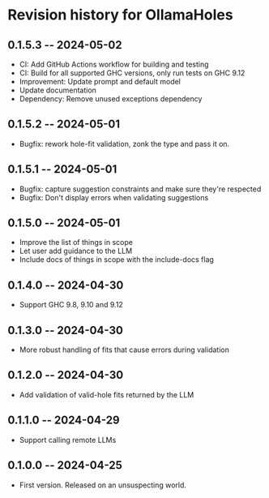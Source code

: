 # Revision history for OllamaHoles

## 0.1.5.3 -- 2024-05-02

* CI: Add GitHub Actions workflow for building and testing
* CI: Build for all supported GHC versions, only run tests on GHC 9.12
* Improvement: Update prompt and default model
* Update documentation
* Dependency: Remove unused exceptions dependency

## 0.1.5.2 -- 2024-05-01

* Bugfix: rework hole-fit validation, zonk the type and pass it on.

## 0.1.5.1 -- 2024-05-01

* Bugfix: capture suggestion constraints and make sure they're respected
* Bugfix: Don't display errors when validating suggestions

## 0.1.5.0 -- 2024-05-01

* Improve the list of things in scope
* Let user add guidance to the LLM
* Include docs of things in scope with the include-docs flag

## 0.1.4.0 -- 2024-04-30

* Support GHC 9.8, 9.10 and 9.12

## 0.1.3.0 -- 2024-04-30

* More robust handling of fits that cause errors during validation

## 0.1.2.0 -- 2024-04-30

* Add validation of valid-hole fits returned by the LLM

## 0.1.1.0 -- 2024-04-29

* Support calling remote LLMs

## 0.1.0.0 -- 2024-04-25

* First version. Released on an unsuspecting world.
